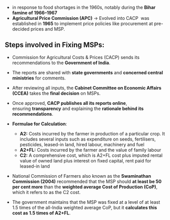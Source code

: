 - in response to food shortages in the 1960s, notably during the **Bihar famine of 1966–1967**
-  **Agricultural Price Commission (APC)** -> Evolved into CACP  was established in **1965** to implement price policies like procurement at pre-decided prices and MSP.

## **Steps involved in Fixing MSPs:**

- Commission for Agricultural Costs & Prices (CACP) sends its recommendations to the **Government of India**.
- The reports are shared with **state governments** and **concerned central ministries** for comments.
- After reviewing all inputs, the **Cabinet Committee on Economic Affairs (CCEA)** takes the **final decision** on MSPs.
- Once approved, **CACP publishes all its reports online**, ensuring **transparency** and explaining the **rationale behind its recommendations**.


- **Formulae for Calculation**:
    - **A2:** Costs incurred by the farmer in production of a particular crop. It includes several inputs such as expenditure on seeds, fertilisers, pesticides, leased-in land, hired labour, machinery and fuel
    - **A2+FL:** Costs incurred by the farmer and the value of family labour
    - **C2:** A comprehensive cost, which is A2+FL cost plus imputed rental value of owned land plus interest on fixed capital, rent paid for leased-in land

- National Commission of Farmers also known as the **Swaminathan Commission (2004)** recommended that the MSP should **at least be 50 per cent more** than the **weighted average Cost of Production (CoP)**, which it refers to as the C2 cost.
- The government maintains that the MSP was fixed at a level of at least 1.5 times of the all-India weighted average CoP, but it **calculates this cost as 1.5 times of A2+FL**.




